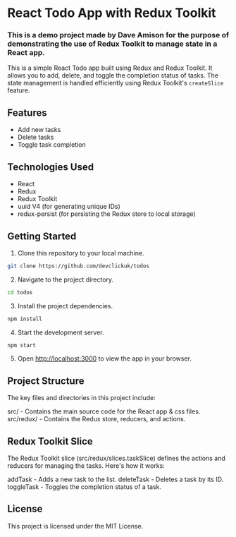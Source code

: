 # React Todo App with Redux Toolkit

### This is a demo project made by Dave Amison for the purpose of demonstrating the use of Redux Toolkit to manage state in a React app.

This is a simple React Todo app built using Redux and Redux Toolkit. It allows you to add, delete, and toggle the completion status of tasks. The state management is handled efficiently using Redux Toolkit's `createSlice` feature.

## Features

- Add new tasks
- Delete tasks
- Toggle task completion

## Technologies Used

- React
- Redux
- Redux Toolkit
- uuid V4 (for generating unique IDs)
- redux-persist (for persisting the Redux store to local storage)

## Getting Started

1. Clone this repository to your local machine.

```bash
git clone https://github.com/devclickuk/todos
```


2. Navigate to the project directory.

```bash
cd todos
```

3. Install the project dependencies.

```bash
npm install
```

4. Start the development server.

```bash
npm start
```

5. Open [http://localhost:3000](http://localhost:3000) to view the app in your browser.

## Project Structure
The key files and directories in this project include:

src/ - Contains the main source code for the React app & css files.
src/redux/ - Contains the Redux store, reducers, and actions.

## Redux Toolkit Slice
The Redux Toolkit slice (src/redux/slices.taskSlice) defines the actions and reducers for managing the tasks. Here's how it works:

addTask - Adds a new task to the list.
deleteTask - Deletes a task by its ID.
toggleTask - Toggles the completion status of a task.

## License
This project is licensed under the MIT License.